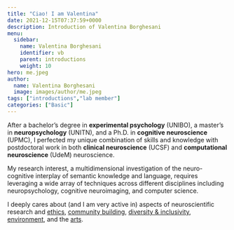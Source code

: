 ```yaml
---
title: "Ciao! I am Valentina"
date: 2021-12-15T07:37:59+0000
description: Introduction of Valentina Borghesani
menu:
  sidebar:
    name: Valentina Borghesani
    identifier: vb
    parent: introductions
    weight: 10
hero: me.jpeg
author:
  name: Valentina Borghesani
  image: images/author/me.jpeg
tags: ["introductions","lab member"]
categories: ["Basic"]
---
```


After a bachelor’s degree in **experimental psychology** (UNIBO), a master’s in **neuropsychology** (UNITN), and a Ph.D. in **cognitive neuroscience** (UPMC), I perfected my unique combination of skills and knowledge with postdoctoral work in both **clinical neuroscience** (UCSF) and **computational neuroscience** (UdeM) neuroscience. 

My research interest, a multidimensional investigation of the neuro-cognitive interplay of semantic knowledge and language, requires leveraging a wide array of techniques across different disciplines including neuropsychology, cognitive neuroimaging, and computer science. 

I deeply cares about (and I am very active in) aspects of neuroscientific research and [ethics](https://doi.org/10.1002/hbm.25351), [community building](https://doi.org/10.1016/j.neuron.2021.04.001), [diversity & inclusivity](https://doi.org/10.1016/j.neuroimage.2021.117742), [environment](https://ohbm-environment.org/), and the [arts](https://www.humanbrainmapping.org/files/Apperture/Accepted%20Works%20PDF/9%20Borghesani_A_stage_for_neuroscience_and_art.pdf).


<!-- ### Tweet Sample

{{< tweet 1085870671291310081 >}}

{{< vs >}}

### YouTube Video Sample

{{< youtube ZJthWmvUzzc >}}

{{< vs >}}

### Vimeo Video Sample

{{< vimeo 48912912 >}} -->
